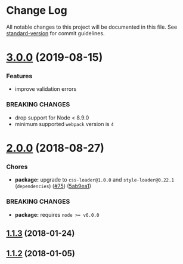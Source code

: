 # Change Log

All notable changes to this project will be documented in this file. See [standard-version](https://github.com/conventional-changelog/standard-version) for commit guidelines.

# [3.0.0](https://github.com/webpack-contrib/mocha-loader/compare/v2.0.1...v3.0.0) (2019-08-15)


### Features

* improve validation errors


### BREAKING CHANGES

* drop support for Node < 8.9.0
* minimum supported `webpack` version is `4`



<a name="2.0.0"></a>
# [2.0.0](https://github.com/webpack-contrib/mocha-loader/compare/v1.1.3...v2.0.0) (2018-08-27)


### Chores

* **package:** upgrade to `css-loader@1.0.0` and `style-loader@0.22.1` (`dependencies`) ([#75](https://github.com/webpack-contrib/mocha-loader/issues/75)) ([5ab9ea1](https://github.com/webpack-contrib/mocha-loader/commit/5ab9ea1))


### BREAKING CHANGES

* **package:** requires `node >= v6.0.0`



<a name="1.1.3"></a>
## [1.1.3](https://github.com/webpack-contrib/mocha-loader/compare/v1.1.2...v1.1.3) (2018-01-24)



<a name="1.1.2"></a>
## [1.1.2](https://github.com/webpack-contrib/mocha-loader/compare/v1.1.1...v1.1.2) (2018-01-05)
